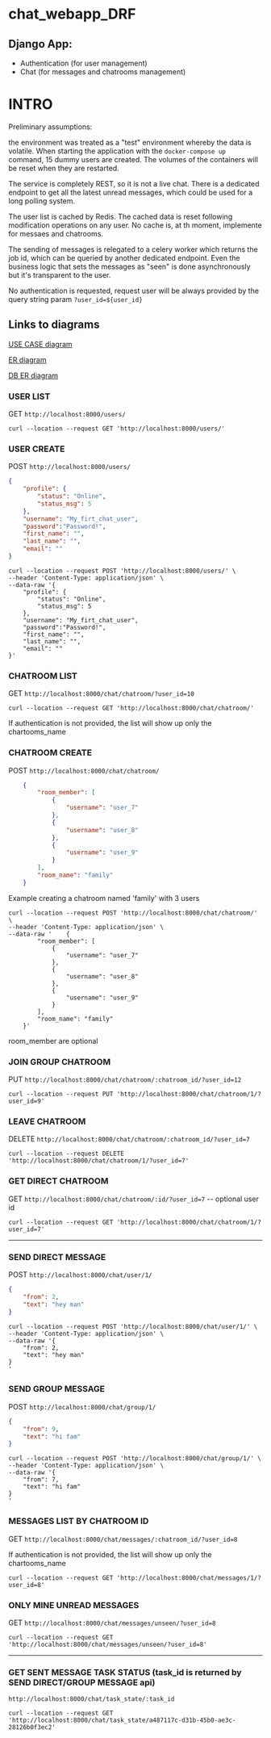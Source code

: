 # chat_webapp_DRF

## Django App:
* Authentication (for user management)
* Chat (for messages and chatrooms management)

# INTRO
Preliminary assumptions:

the environment was treated as a "test" environment whereby the data is volatile.
When starting the application with the `docker-compose up` command, 15 dummy users are created. 
The volumes of the containers will be reset when they are restarted.

The service is completely REST, so it is not a live chat. 
There is a dedicated endpoint to get all the latest unread messages, which could be used for a long polling system.

The user list is cached by Redis. The cached data is reset following modification operations on any user.
No cache is, at th moment, implemente for messaes and chatrooms.

The sending of messages is relegated to a celery worker which returns the job id, which can be queried by another dedicated endpoint.
Even the business logic that sets the messages as "seen" is done asynchronously but it's transparent to the user.

No authentication is requested, request user will be always provided by the query string param `?user_id=${user_id}`

## Links to diagrams
[USE CASE diagram](https://github.com/dfm88/chat_webapp_DRF/blob/master/chat_USE_CASE_diagram.pdf)

[ER diagram](https://github.com/dfm88/chat_webapp_DRF/blob/master/chat_ER_diagram.pdf)

[DB ER diagram](https://github.com/dfm88/chat_webapp_DRF/blob/master/chat_DB_ER_diagram.png)

### USER LIST
GET `http://localhost:8000/users/`

`curl --location --request GET 'http://localhost:8000/users/'`

### USER CREATE
POST `http://localhost:8000/users/`
```json
{
    "profile": {
        "status": "Online",
        "status_msg": 5
    },
    "username": "My_firt_chat_user",
    "password":"Password!",
    "first_name": "",
    "last_name": "",
    "email": ""
}
```

```shell
curl --location --request POST 'http://localhost:8000/users/' \
--header 'Content-Type: application/json' \
--data-raw '{
    "profile": {
        "status": "Online",
        "status_msg": 5
    },
    "username": "My_firt_chat_user",
    "password":"Password!",
    "first_name": "",
    "last_name": "",
    "email": ""
}'
```

### CHATROOM LIST
GET `http://localhost:8000/chat/chatroom/?user_id=10`

`curl --location --request GET 'http://localhost:8000/chat/chatroom/'`

If authentication is not provided, the list will show up only the chartooms_name 

### CHATROOM CREATE
POST `http://localhost:8000/chat/chatroom/`
```json
    {
        "room_member": [
            {
                "username": "user_7"
            },
            {
                "username": "user_8"
            },
            {
                "username": "user_9"
            }
        ],
        "room_name": "family"
    }
```

Example creating a chatroom named 'family' with 3 users
```shell
curl --location --request POST 'http://localhost:8000/chat/chatroom/' \
--header 'Content-Type: application/json' \
--data-raw '    {
        "room_member": [
            {
                "username": "user_7"
            },
            {
                "username": "user_8"
            },
            {
                "username": "user_9"
            }
        ],
        "room_name": "family"
    }'
```

room_member are optional

### JOIN GROUP CHATROOM
PUT `http://localhost:8000/chat/chatroom/:chatroom_id/?user_id=12`

```shell
curl --location --request PUT 'http://localhost:8000/chat/chatroom/1/?user_id=9'
```

### LEAVE CHATROOM
DELETE `http://localhost:8000/chat/chatroom/:chatroom_id/?user_id=7`

```shell
curl --location --request DELETE 'http://localhost:8000/chat/chatroom/1/?user_id=7'
```

### GET DIRECT CHATROOM
GET `http://localhost:8000/chat/chatroom/:id/?user_id=7`
-- optional user id

```shell
curl --location --request GET 'http://localhost:8000/chat/chatroom/1/?user_id=7'
```

_____________________________

### SEND DIRECT MESSAGE
POST `http://localhost:8000/chat/user/1/`
```json
{
    "from": 2,
    "text": "hey man"
}
```

```shell
curl --location --request POST 'http://localhost:8000/chat/user/1/' \
--header 'Content-Type: application/json' \
--data-raw '{
    "from": 2,
    "text": "hey man"
}
'
```

### SEND GROUP MESSAGE
POST `http://localhost:8000/chat/group/1/`
```json
{
    "from": 9,
    "text": "hi fam"
}
```
```shell
curl --location --request POST 'http://localhost:8000/chat/group/1/' \
--header 'Content-Type: application/json' \
--data-raw '{
    "from": 7,
    "text": "hi fam"
}
'
```

### MESSAGES LIST BY CHATROOM ID
GET `http://localhost:8000/chat/messages/:chatroom_id/?user_id=8`

If authentication is not provided, the list will show up only the chartooms_name 

```shell
curl --location --request GET 'http://localhost:8000/chat/messages/1/?user_id=8'
```

### ONLY MINE UNREAD MESSAGES
GET `http://localhost:8000/chat/messages/unseen/?user_id=8`

```shell
curl --location --request GET 'http://localhost:8000/chat/messages/unseen/?user_id=8'
```

_______________________________

### GET SENT MESSAGE TASK STATUS (task_id is returned by SEND DIRECT/GROUP MESSAGE api)
`http://localhost:8000/chat/task_state/:task_id`

```shell
curl --location --request GET 'http://localhost:8000/chat/task_state/a487117c-d31b-45b0-ae3c-28126b0f3ec2'
```


